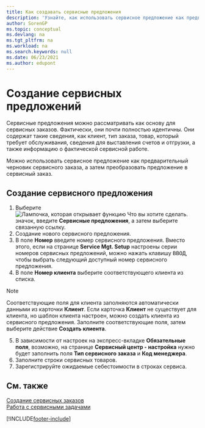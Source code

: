 ```yaml
---
title: Как создавать сервисные предложения
description: 'Узнайте, как использовать сервисное предложение как предварительный черновик сервисного заказа, а затем преобразовать предложение в сервисный заказ.'
author: SorenGP
ms.topic: conceptual
ms.devlang: na
ms.tgt_pltfrm: na
ms.workload: na
ms.search.keywords: null
ms.date: 06/23/2021
ms.author: edupont
---
```

# <a name="create-service-quotes"></a>Создание сервисных предложений
Сервисные предложения можно рассматривать как основу для сервисных заказов. Фактически, они почти полностью идентичны. Они содержат такие сведения, как клиент, тип заказа, товар, который требует обслуживания, сведения для выставления счетов и отгрузки, а также информацию о фактической сервисной работе.
 
Можно использовать сервисное предложение как предварительный черновик сервисного заказа, а затем преобразовать предложение в сервисный заказ.  
  
## <a name="to-create-a-service-quote"></a>Создание сервисного предложения
1. Выберите ![Лампочка, которая открывает функцию Что вы хотите сделать.](media/ui-search/search_small.png "Что вы хотите сделать") значок, введите **Сервисные предложения**, а затем выберите связанную ссылку.  
2. Создание нового сервисного предложения.  
3. В поле **Номер** введите номер сервисного предложения. Вместо этого, если на странице **Service Mgt. Setup** настроены серии номеров сервисных предложений, можно нажать клавишу <kbd>ВВОД</kbd>, чтобы выбрать следующий доступный номер сервисного предложения.  
4. В поле **Номер клиента**  выберите соответствующего клиента из списка.  

  > [!Note]  
  >  Соответствующие поля для клиента заполняются автоматически данными из карточки **Клиент**. Если карточка **Клиент** не существует для клиента, но шаблон клиента настроен, можно создать клиента из сервисного предложения. Заполните соответствующие поля, затем выберите действие **Создать клиента**.  
  
5. В зависимости от настроек на экспресс-вкладке **Обязательные поля**, возможно, на странице **Сервисный центр - настройка** нужно будет заполнить поля **Тип сервисного заказа** и **Код менеджера**.  
6. Заполните строки сервисных товаров.  
7. Зарегистрируйте ожидаемые себестоимости в строках сервиса.  
  
## <a name="see-also"></a>См. также
[Создание сервисных заказов](service-how-to-create-service-orders.md)  
[Работа с сервисными задачами](service-how-to-work-on-service-tasks.md)  

 

[!INCLUDE[footer-include](includes/footer-banner.md)]
